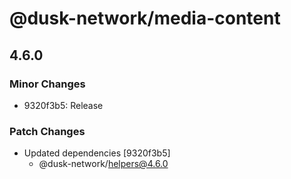 # @dusk-network/media-content

## 4.6.0
### Minor Changes

- 9320f3b5: Release

### Patch Changes

- Updated dependencies [9320f3b5]
  - @dusk-network/helpers@4.6.0
